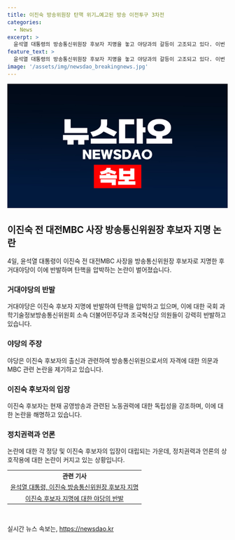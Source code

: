 ```yaml
---
title: 이진숙 방송위원장 탄핵 위기…예고된 방송 이전투구 3차전
categories:
  - News
excerpt: >
  윤석열 대통령의 방송통신위원장 후보자 지명을 놓고 야당과의 갈등이 고조되고 있다. 이번 인사를 둘러싼 논란과 압박으로 세 번째 진흙탕 싸움이 벌어지고, 이에 대한 비판도 거세지고 있다. 이에 대한 야당과 정부 측의 입장차이가 뚜렷하며, 민주당과 조국혁신당 소속 의원들은 이를 두고 대통령을 비난하고 있다. MBC 출신의 예비위원장 내정자에 대한 논란은 계속되고 있으며, 이에 대한 야당의 탄핵 압박도 여전히 고조되고 있다.
feature_text: >
  윤석열 대통령의 방송통신위원장 후보자 지명을 놓고 야당과의 갈등이 고조되고 있다. 이번 인사를 둘러싼 논란과 압박으로 세 번째 진흙탕 싸움이 벌어지고, 이에 대한 비판도 거세지고 있다. 이에 대한 야당과 정부 측의 입장차이가 뚜렷하며, 민주당과 조국혁신당 소속 의원들은 이를 두고 대통령을 비난하고 있다. MBC 출신의 예비위원장 내정자에 대한 논란은 계속되고 있으며, 이에 대한 야당의 탄핵 압박도 여전히 고조되고 있다.
image: '/assets/img/newsdao_breakingnews.jpg'
---
```


<p><img src="/assets/img/newsdao_breakingnews.jpg" alt="ontimetimes 속보" /></p>

<h2 data-ke-size="size26">이진숙 전 대전MBC 사장 방송통신위원장 후보자 지명 논란</h2>

<p data-ke-size="size16">4일, 윤석열 대통령이 이진숙 전 대전MBC 사장을 방송통신위원장 후보자로 지명한 후 거대야당이 이에 반발하며 탄핵을 압박하는 논란이 벌어졌습니다.</p>

<h3>거대야당의 반발</h3>

<p data-ke-size="size16">거대야당은 이진숙 후보자 지명에 반발하여 탄핵을 압박하고 있으며, 이에 대한 국회 과학기술정보방송통신위원회 소속 더불어민주당과 조국혁신당 의원들이 강력히 반발하고 있습니다.</p>

<h3>야당의 주장</h3>

<p data-ke-size="size16">야당은 이진숙 후보자의 출신과 관련하여 방송통신위원으로서의 자격에 대한 의문과 MBC 관련 논란을 제기하고 있습니다.</p>

<h3>이진숙 후보자의 입장</h3>

<p data-ke-size="size16">이진숙 후보자는 현재 공영방송과 관련된 노동권력에 대한 독립성을 강조하며, 이에 대한 논란을 해명하고 있습니다.</p>

<h3>정치권력과 언론</h3>

<p data-ke-size="size16">논란에 대한 각 정당 및 이진숙 후보자의 입장이 대립되는 가운데, 정치권력과 언론의 상호작용에 대한 논란이 커지고 있는 상황입니다. </p>

<table>
  <tr>
    <td style="text-align: center; height: 17px;"><b>관련 기사</b></td>
  </tr>
  <tr>
    <td style="text-align: center; height: 17px;"><a href="https://www.example.com/news/12345">윤석열 대통령, 이진숙 방송통신위원장 후보자 지명</a></td>
  </tr>
  <tr>
    <td style="text-align: center; height: 17px;"><a href="https://www.example.com/news/67890">이진숙 후보자 지명에 대한 야당의 반발</a></td>
  </tr>
</table>

<p data-ke-size="size16">&nbsp;</p>
실시간 뉴스 속보는, <a href="https://newsdao.kr" rel="dofollow">https://newsdao.kr</a>


